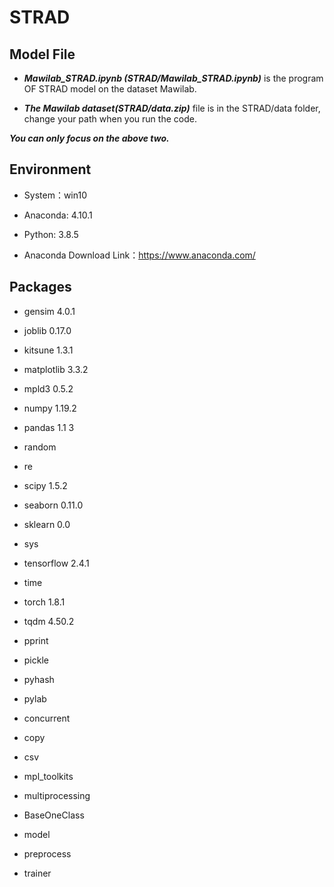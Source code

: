 # STRAD
##  Model File

- ***Mawilab_STRAD.ipynb (STRAD/Mawilab_STRAD.ipynb)*** is the program OF STRAD model on the dataset Mawilab.

- ***The Mawilab dataset(STRAD/data.zip)*** file is in the STRAD/data folder, change your path when you run the code.

***You can only focus on the above two.***

## Environment

- System：win10
- Anaconda:  4.10.1
- Python:  3.8.5

- Anaconda Download Link：https://www.anaconda.com/

## Packages

- gensim 4.0.1
- joblib 0.17.0
- kitsune 1.3.1
- matplotlib 3.3.2
- mpld3 0.5.2
- numpy 1.19.2
- pandas 1.1 3
- random 
- re 
- scipy 1.5.2
- seaborn 0.11.0
- sklearn 0.0
- sys
- tensorflow 2.4.1
- time 
- torch 1.8.1
- tqdm 4.50.2
- pprint
- pickle
- pyhash 
- pylab 
- concurrent 
- copy 
- csv 
- mpl_toolkits
- multiprocessing


- BaseOneClass  
- model 
- preprocess 
- trainer 

 
